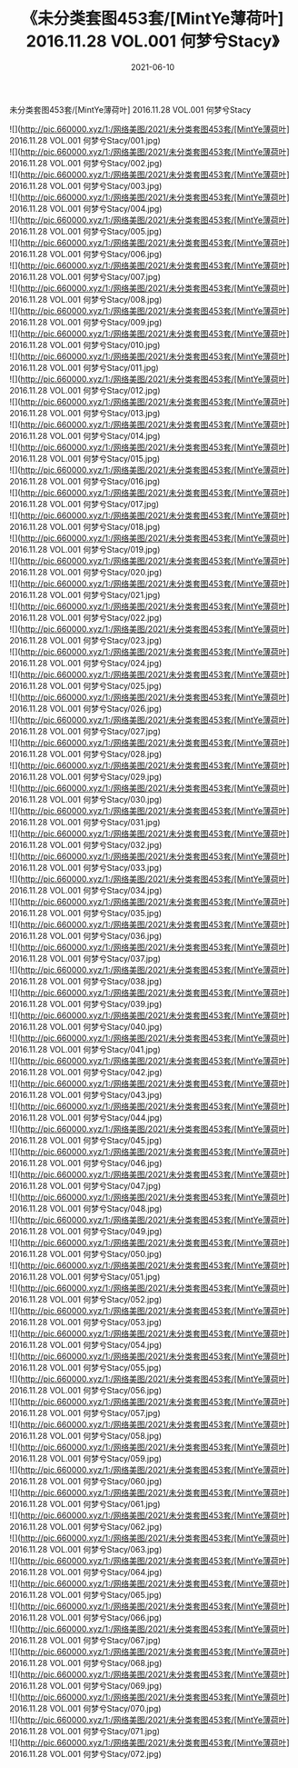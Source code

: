 ﻿---
layout: post
title:  《未分类套图453套/[MintYe薄荷叶] 2016.11.28 VOL.001 何梦兮Stacy》
date:   2021-06-10
img: http://pic.660000.xyz/1:/网络美图/2021/未分类套图453套/[MintYe薄荷叶] 2016.11.28 VOL.001 何梦兮Stacy/000.jpg
categories: [美女, 清纯, 唯美]
---

未分类套图453套/[MintYe薄荷叶] 2016.11.28 VOL.001 何梦兮Stacy

 ![](http://pic.660000.xyz/1:/网络美图/2021/未分类套图453套/[MintYe薄荷叶] 2016.11.28 VOL.001 何梦兮Stacy/001.jpg) <br>![](http://pic.660000.xyz/1:/网络美图/2021/未分类套图453套/[MintYe薄荷叶] 2016.11.28 VOL.001 何梦兮Stacy/002.jpg) <br>![](http://pic.660000.xyz/1:/网络美图/2021/未分类套图453套/[MintYe薄荷叶] 2016.11.28 VOL.001 何梦兮Stacy/003.jpg) <br>![](http://pic.660000.xyz/1:/网络美图/2021/未分类套图453套/[MintYe薄荷叶] 2016.11.28 VOL.001 何梦兮Stacy/004.jpg) <br>![](http://pic.660000.xyz/1:/网络美图/2021/未分类套图453套/[MintYe薄荷叶] 2016.11.28 VOL.001 何梦兮Stacy/005.jpg) <br>![](http://pic.660000.xyz/1:/网络美图/2021/未分类套图453套/[MintYe薄荷叶] 2016.11.28 VOL.001 何梦兮Stacy/006.jpg) <br>![](http://pic.660000.xyz/1:/网络美图/2021/未分类套图453套/[MintYe薄荷叶] 2016.11.28 VOL.001 何梦兮Stacy/007.jpg) <br>![](http://pic.660000.xyz/1:/网络美图/2021/未分类套图453套/[MintYe薄荷叶] 2016.11.28 VOL.001 何梦兮Stacy/008.jpg) <br>![](http://pic.660000.xyz/1:/网络美图/2021/未分类套图453套/[MintYe薄荷叶] 2016.11.28 VOL.001 何梦兮Stacy/009.jpg) <br>![](http://pic.660000.xyz/1:/网络美图/2021/未分类套图453套/[MintYe薄荷叶] 2016.11.28 VOL.001 何梦兮Stacy/010.jpg) <br>![](http://pic.660000.xyz/1:/网络美图/2021/未分类套图453套/[MintYe薄荷叶] 2016.11.28 VOL.001 何梦兮Stacy/011.jpg) <br>![](http://pic.660000.xyz/1:/网络美图/2021/未分类套图453套/[MintYe薄荷叶] 2016.11.28 VOL.001 何梦兮Stacy/012.jpg) <br>![](http://pic.660000.xyz/1:/网络美图/2021/未分类套图453套/[MintYe薄荷叶] 2016.11.28 VOL.001 何梦兮Stacy/013.jpg) <br>![](http://pic.660000.xyz/1:/网络美图/2021/未分类套图453套/[MintYe薄荷叶] 2016.11.28 VOL.001 何梦兮Stacy/014.jpg) <br>![](http://pic.660000.xyz/1:/网络美图/2021/未分类套图453套/[MintYe薄荷叶] 2016.11.28 VOL.001 何梦兮Stacy/015.jpg) <br>![](http://pic.660000.xyz/1:/网络美图/2021/未分类套图453套/[MintYe薄荷叶] 2016.11.28 VOL.001 何梦兮Stacy/016.jpg) <br>![](http://pic.660000.xyz/1:/网络美图/2021/未分类套图453套/[MintYe薄荷叶] 2016.11.28 VOL.001 何梦兮Stacy/017.jpg) <br>![](http://pic.660000.xyz/1:/网络美图/2021/未分类套图453套/[MintYe薄荷叶] 2016.11.28 VOL.001 何梦兮Stacy/018.jpg) <br>![](http://pic.660000.xyz/1:/网络美图/2021/未分类套图453套/[MintYe薄荷叶] 2016.11.28 VOL.001 何梦兮Stacy/019.jpg) <br>![](http://pic.660000.xyz/1:/网络美图/2021/未分类套图453套/[MintYe薄荷叶] 2016.11.28 VOL.001 何梦兮Stacy/020.jpg) <br>![](http://pic.660000.xyz/1:/网络美图/2021/未分类套图453套/[MintYe薄荷叶] 2016.11.28 VOL.001 何梦兮Stacy/021.jpg) <br>![](http://pic.660000.xyz/1:/网络美图/2021/未分类套图453套/[MintYe薄荷叶] 2016.11.28 VOL.001 何梦兮Stacy/022.jpg) <br>![](http://pic.660000.xyz/1:/网络美图/2021/未分类套图453套/[MintYe薄荷叶] 2016.11.28 VOL.001 何梦兮Stacy/023.jpg) <br>![](http://pic.660000.xyz/1:/网络美图/2021/未分类套图453套/[MintYe薄荷叶] 2016.11.28 VOL.001 何梦兮Stacy/024.jpg) <br>![](http://pic.660000.xyz/1:/网络美图/2021/未分类套图453套/[MintYe薄荷叶] 2016.11.28 VOL.001 何梦兮Stacy/025.jpg) <br>![](http://pic.660000.xyz/1:/网络美图/2021/未分类套图453套/[MintYe薄荷叶] 2016.11.28 VOL.001 何梦兮Stacy/026.jpg) <br>![](http://pic.660000.xyz/1:/网络美图/2021/未分类套图453套/[MintYe薄荷叶] 2016.11.28 VOL.001 何梦兮Stacy/027.jpg) <br>![](http://pic.660000.xyz/1:/网络美图/2021/未分类套图453套/[MintYe薄荷叶] 2016.11.28 VOL.001 何梦兮Stacy/028.jpg) <br>![](http://pic.660000.xyz/1:/网络美图/2021/未分类套图453套/[MintYe薄荷叶] 2016.11.28 VOL.001 何梦兮Stacy/029.jpg) <br>![](http://pic.660000.xyz/1:/网络美图/2021/未分类套图453套/[MintYe薄荷叶] 2016.11.28 VOL.001 何梦兮Stacy/030.jpg) <br>![](http://pic.660000.xyz/1:/网络美图/2021/未分类套图453套/[MintYe薄荷叶] 2016.11.28 VOL.001 何梦兮Stacy/031.jpg) <br>![](http://pic.660000.xyz/1:/网络美图/2021/未分类套图453套/[MintYe薄荷叶] 2016.11.28 VOL.001 何梦兮Stacy/032.jpg) <br>![](http://pic.660000.xyz/1:/网络美图/2021/未分类套图453套/[MintYe薄荷叶] 2016.11.28 VOL.001 何梦兮Stacy/033.jpg) <br>![](http://pic.660000.xyz/1:/网络美图/2021/未分类套图453套/[MintYe薄荷叶] 2016.11.28 VOL.001 何梦兮Stacy/034.jpg) <br>![](http://pic.660000.xyz/1:/网络美图/2021/未分类套图453套/[MintYe薄荷叶] 2016.11.28 VOL.001 何梦兮Stacy/035.jpg) <br>![](http://pic.660000.xyz/1:/网络美图/2021/未分类套图453套/[MintYe薄荷叶] 2016.11.28 VOL.001 何梦兮Stacy/036.jpg) <br>![](http://pic.660000.xyz/1:/网络美图/2021/未分类套图453套/[MintYe薄荷叶] 2016.11.28 VOL.001 何梦兮Stacy/037.jpg) <br>![](http://pic.660000.xyz/1:/网络美图/2021/未分类套图453套/[MintYe薄荷叶] 2016.11.28 VOL.001 何梦兮Stacy/038.jpg) <br>![](http://pic.660000.xyz/1:/网络美图/2021/未分类套图453套/[MintYe薄荷叶] 2016.11.28 VOL.001 何梦兮Stacy/039.jpg) <br>![](http://pic.660000.xyz/1:/网络美图/2021/未分类套图453套/[MintYe薄荷叶] 2016.11.28 VOL.001 何梦兮Stacy/040.jpg) <br>![](http://pic.660000.xyz/1:/网络美图/2021/未分类套图453套/[MintYe薄荷叶] 2016.11.28 VOL.001 何梦兮Stacy/041.jpg) <br>![](http://pic.660000.xyz/1:/网络美图/2021/未分类套图453套/[MintYe薄荷叶] 2016.11.28 VOL.001 何梦兮Stacy/042.jpg) <br>![](http://pic.660000.xyz/1:/网络美图/2021/未分类套图453套/[MintYe薄荷叶] 2016.11.28 VOL.001 何梦兮Stacy/043.jpg) <br>![](http://pic.660000.xyz/1:/网络美图/2021/未分类套图453套/[MintYe薄荷叶] 2016.11.28 VOL.001 何梦兮Stacy/044.jpg) <br>![](http://pic.660000.xyz/1:/网络美图/2021/未分类套图453套/[MintYe薄荷叶] 2016.11.28 VOL.001 何梦兮Stacy/045.jpg) <br>![](http://pic.660000.xyz/1:/网络美图/2021/未分类套图453套/[MintYe薄荷叶] 2016.11.28 VOL.001 何梦兮Stacy/046.jpg) <br>![](http://pic.660000.xyz/1:/网络美图/2021/未分类套图453套/[MintYe薄荷叶] 2016.11.28 VOL.001 何梦兮Stacy/047.jpg) <br>![](http://pic.660000.xyz/1:/网络美图/2021/未分类套图453套/[MintYe薄荷叶] 2016.11.28 VOL.001 何梦兮Stacy/048.jpg) <br>![](http://pic.660000.xyz/1:/网络美图/2021/未分类套图453套/[MintYe薄荷叶] 2016.11.28 VOL.001 何梦兮Stacy/049.jpg) <br>![](http://pic.660000.xyz/1:/网络美图/2021/未分类套图453套/[MintYe薄荷叶] 2016.11.28 VOL.001 何梦兮Stacy/050.jpg) <br>![](http://pic.660000.xyz/1:/网络美图/2021/未分类套图453套/[MintYe薄荷叶] 2016.11.28 VOL.001 何梦兮Stacy/051.jpg) <br>![](http://pic.660000.xyz/1:/网络美图/2021/未分类套图453套/[MintYe薄荷叶] 2016.11.28 VOL.001 何梦兮Stacy/052.jpg) <br>![](http://pic.660000.xyz/1:/网络美图/2021/未分类套图453套/[MintYe薄荷叶] 2016.11.28 VOL.001 何梦兮Stacy/053.jpg) <br>![](http://pic.660000.xyz/1:/网络美图/2021/未分类套图453套/[MintYe薄荷叶] 2016.11.28 VOL.001 何梦兮Stacy/054.jpg) <br>![](http://pic.660000.xyz/1:/网络美图/2021/未分类套图453套/[MintYe薄荷叶] 2016.11.28 VOL.001 何梦兮Stacy/055.jpg) <br>![](http://pic.660000.xyz/1:/网络美图/2021/未分类套图453套/[MintYe薄荷叶] 2016.11.28 VOL.001 何梦兮Stacy/056.jpg) <br>![](http://pic.660000.xyz/1:/网络美图/2021/未分类套图453套/[MintYe薄荷叶] 2016.11.28 VOL.001 何梦兮Stacy/057.jpg) <br>![](http://pic.660000.xyz/1:/网络美图/2021/未分类套图453套/[MintYe薄荷叶] 2016.11.28 VOL.001 何梦兮Stacy/058.jpg) <br>![](http://pic.660000.xyz/1:/网络美图/2021/未分类套图453套/[MintYe薄荷叶] 2016.11.28 VOL.001 何梦兮Stacy/059.jpg) <br>![](http://pic.660000.xyz/1:/网络美图/2021/未分类套图453套/[MintYe薄荷叶] 2016.11.28 VOL.001 何梦兮Stacy/060.jpg) <br>![](http://pic.660000.xyz/1:/网络美图/2021/未分类套图453套/[MintYe薄荷叶] 2016.11.28 VOL.001 何梦兮Stacy/061.jpg) <br>![](http://pic.660000.xyz/1:/网络美图/2021/未分类套图453套/[MintYe薄荷叶] 2016.11.28 VOL.001 何梦兮Stacy/062.jpg) <br>![](http://pic.660000.xyz/1:/网络美图/2021/未分类套图453套/[MintYe薄荷叶] 2016.11.28 VOL.001 何梦兮Stacy/063.jpg) <br>![](http://pic.660000.xyz/1:/网络美图/2021/未分类套图453套/[MintYe薄荷叶] 2016.11.28 VOL.001 何梦兮Stacy/064.jpg) <br>![](http://pic.660000.xyz/1:/网络美图/2021/未分类套图453套/[MintYe薄荷叶] 2016.11.28 VOL.001 何梦兮Stacy/065.jpg) <br>![](http://pic.660000.xyz/1:/网络美图/2021/未分类套图453套/[MintYe薄荷叶] 2016.11.28 VOL.001 何梦兮Stacy/066.jpg) <br>![](http://pic.660000.xyz/1:/网络美图/2021/未分类套图453套/[MintYe薄荷叶] 2016.11.28 VOL.001 何梦兮Stacy/067.jpg) <br>![](http://pic.660000.xyz/1:/网络美图/2021/未分类套图453套/[MintYe薄荷叶] 2016.11.28 VOL.001 何梦兮Stacy/068.jpg) <br>![](http://pic.660000.xyz/1:/网络美图/2021/未分类套图453套/[MintYe薄荷叶] 2016.11.28 VOL.001 何梦兮Stacy/069.jpg) <br>![](http://pic.660000.xyz/1:/网络美图/2021/未分类套图453套/[MintYe薄荷叶] 2016.11.28 VOL.001 何梦兮Stacy/070.jpg) <br>![](http://pic.660000.xyz/1:/网络美图/2021/未分类套图453套/[MintYe薄荷叶] 2016.11.28 VOL.001 何梦兮Stacy/071.jpg) <br>![](http://pic.660000.xyz/1:/网络美图/2021/未分类套图453套/[MintYe薄荷叶] 2016.11.28 VOL.001 何梦兮Stacy/072.jpg) <br>